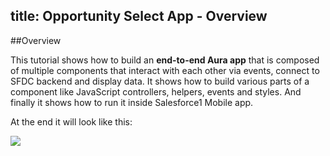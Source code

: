 title: Opportunity Select App - Overview
---
##Overview

This tutorial shows how to build an <b>end-to-end Aura app</b> that is composed of multiple components that interact with each other via events, connect to SFDC backend and display data. It shows how to build various parts of a component like JavaScript controllers, helpers, events and styles. And finally it shows how to run it inside Salesforce1 Mobile app.

At the end it will look like this:

<img src="/auratutorials/images/aura-opp-list-final-app.png"/>